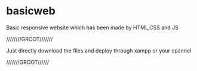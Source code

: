 # basicweb
Basic responsive website which has been made by HTML,CSS and JS





////////GROOT///////





Just directly download the files and deploy through xampp or your cpannel 






///////GROOT//////
